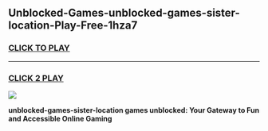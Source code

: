 
## Unblocked-Games-unblocked-games-sister-location-Play-Free-1hza7
<h3>
<a href="https://premium76.site?title=unblocked-games-sister-location&ref=20M">CLICK TO PLAY</a></h3>
<hr>

<h3>
<a href="https://premium76.site?title=unblocked-games-sister-location&ref=20M">CLICK 2 PLAY</a>
  
</h3>

<a href="https://premium76.site?title=unblocked-games-sister-location&ref=19M"><img src="https://clearcache.store/games.png"></a>


**unblocked-games-sister-location games unblocked: Your Gateway to Fun and Accessible Online Gaming**
